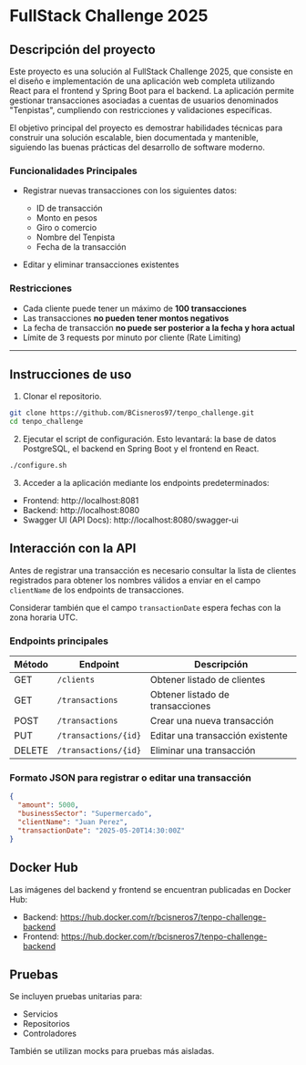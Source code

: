# FullStack Challenge 2025

## Descripción del proyecto

Este proyecto es una solución al FullStack Challenge 2025, que consiste en el diseño e implementación de una aplicación web completa utilizando React para el frontend y Spring Boot para el backend. La aplicación permite gestionar transacciones asociadas a cuentas de usuarios denominados "Tenpistas", cumpliendo con restricciones y validaciones específicas.

El objetivo principal del proyecto es demostrar habilidades técnicas para construir una solución escalable, bien documentada y mantenible, siguiendo las buenas prácticas del desarrollo de software moderno.

### Funcionalidades Principales

- Registrar nuevas transacciones con los siguientes datos:
  - ID de transacción
  - Monto en pesos
  - Giro o comercio
  - Nombre del Tenpista
  - Fecha de la transacción

- Editar y eliminar transacciones existentes

### Restricciones

- Cada cliente puede tener un máximo de **100 transacciones**
- Las transacciones **no pueden tener montos negativos**
- La fecha de transacción **no puede ser posterior a la fecha y hora actual**
- Límite de 3 requests por minuto por cliente (Rate Limiting)

---

## Instrucciones de uso

1.  Clonar el repositorio.

```bash
git clone https://github.com/BCisneros97/tenpo_challenge.git
cd tenpo_challenge
```

2. Ejecutar el script de configuración. Esto levantará: la base de datos PostgreSQL, el backend en Spring Boot y el frontend en React.

```bash
./configure.sh
```

3. Acceder a la aplicación mediante los endpoints predeterminados:
- Frontend: http://localhost:8081
- Backend: http://localhost:8080
- Swagger UI (API Docs): http://localhost:8080/swagger-ui

## Interacción con la API

Antes de registrar una transacción es necesario consultar la lista de clientes registrados para obtener los nombres válidos a enviar en el campo `clientName` de los endpoints de transacciones. 

Considerar también que el campo `transactionDate` espera fechas con la zona horaria UTC.

### Endpoints principales

| Método | Endpoint            | Descripción                      |
| ------ | ------------------- | -------------------------------- |
| GET    | `/clients`      | Obtener listado de clientes |
| GET    | `/transactions`      | Obtener listado de transacciones |
| POST   | `/transactions`      | Crear una nueva transacción      |
| PUT    | `/transactions/{id}` | Editar una transacción existente |
| DELETE | `/transactions/{id}` | Eliminar una transacción         |

### Formato JSON para registrar o editar una transacción

```json
{
  "amount": 5000,
  "businessSector": "Supermercado",
  "clientName": "Juan Perez",
  "transactionDate": "2025-05-20T14:30:00Z"
}
```

## Docker Hub

Las imágenes del backend y frontend se encuentran publicadas en Docker Hub:

- Backend: https://hub.docker.com/r/bcisneros7/tenpo-challenge-backend
- Frontend: https://hub.docker.com/r/bcisneros7/tenpo-challenge-backend

## Pruebas

Se incluyen pruebas unitarias para:

- Servicios
- Repositorios
- Controladores

También se utilizan mocks para pruebas más aisladas.
